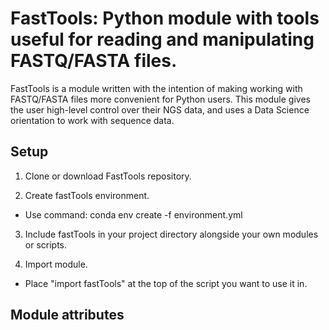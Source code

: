 # FastTools: Python module with tools useful for reading and manipulating FASTQ/FASTA files.

FastTools is a module written with the intention of making working with FASTQ/FASTA files more convenient for Python users.
This module gives the user high-level control over their NGS data, and uses a Data Science orientation to work with sequence
data.

## Setup
1. Clone or download FastTools repository.

2. Create fastTools environment.

* Use command: conda env create -f environment.yml

3. Include fastTools in your project directory alongside your own modules or scripts.

4. Import module.

* Place "import fastTools" at the top of the script you want to use it in.

## Module attributes
